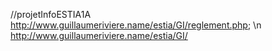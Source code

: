 //projetInfoESTIA1A
http://www.guillaumeriviere.name/estia/GI/reglement.php; \n
http://www.guillaumeriviere.name/estia/GI/
